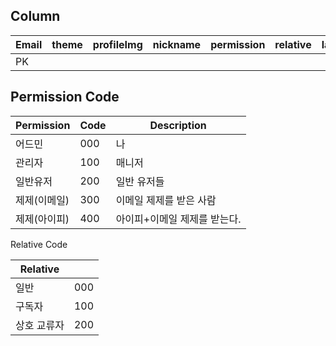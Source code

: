 
## Column

| Email | theme | profileImg | nickname | permission | relative | lastConnect | lastActivity |
| ----- | ----- | ---------- | -------- | ---------- | -------- | ----------- | ------------ |
| PK    |       |            |          |            |          |             |              |

## Permission Code

| Permission   | Code | Description             |
| ------------ | ---- | ----------------------- |
| 어드민       | 000  | 나                      |
| 관리자       | 100  | 매니저            |
| 일반유저     | 200  | 일반 유저들             |
| 제제(이메일) | 300  | 이메일 제제를 받은 사람 |
| 제제(아이피) | 400  | 아이피+이메일 제제를 받는다.                        |

Relative Code

| Relative    |     |
| ----------- | --- |
| 일반        | 000 |
| 구독자      | 100 |
| 상호 교류자 | 200    |
